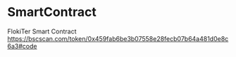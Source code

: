 # SmartContract
FlokiTer Smart Contract
https://bscscan.com/token/0x459fab6be3b07558e28fecb07b64a481d0e8c6a3#code
